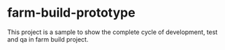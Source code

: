 # farm-build-prototype
This project is a sample to show the complete cycle of development, test and qa in farm build project.
